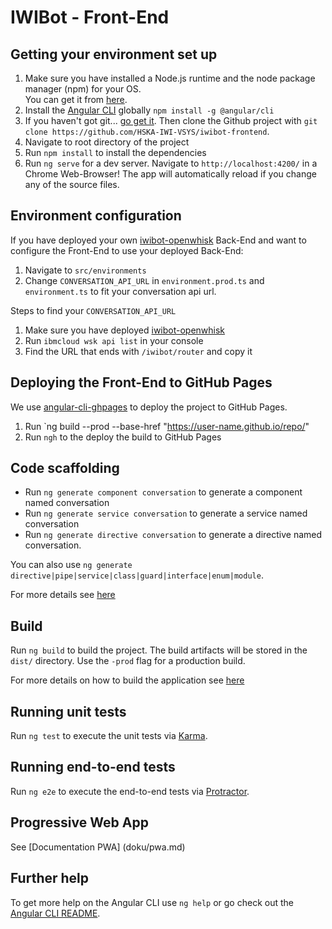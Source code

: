 # IWIBot - Front-End

## Getting your environment set up  
1. Make sure you have installed a Node.js runtime and the node package manager (npm) for your OS.  
You can get it from [here](https://nodejs.org/en/download/).
2. Install the [Angular CLI](https://github.com/angular/angular-cli) globally `npm install -g @angular/cli`
3. If you haven't got git... [go get it](https://git-scm.com/downloads). 
Then clone the Github project with `git clone https://github.com/HSKA-IWI-VSYS/iwibot-frontend`.
4. Navigate to root directory of the project
5. Run `npm install` to install the dependencies  
6. Run `ng serve` for a dev server. Navigate to `http://localhost:4200/` in a Chrome Web-Browser! The app will automatically reload if you change any of the source files.

## Environment configuration

If you have deployed your own [iwibot-openwhisk](https://github.com/HSKA-IWI-VSYS/iwibot-openwhisk) Back-End and want to configure the Front-End to use your deployed Back-End:
1. Navigate to `src/environments`
2. Change `CONVERSATION_API_URL` in `environment.prod.ts` and `environment.ts`  to fit your conversation api url.

Steps to find your `CONVERSATION_API_URL`
1. Make sure you have deployed [iwibot-openwhisk](https://github.com/HSKA-IWI-VSYS/iwibot-openwhisk)
2. Run `ibmcloud wsk api list` in your console
3. Find the URL that ends with `/iwibot/router` and copy it
 
## Deploying the Front-End to GitHub Pages

We use [angular-cli-ghpages](https://github.com/angular-schule/angular-cli-ghpages) to deploy the project to GitHub Pages.

1. Run `ng build --prod --base-href "https://user-name.github.io/repo/"
2. Run `ngh` to the deploy the build to GitHub Pages

## Code scaffolding

* Run `ng generate component conversation` to generate a component named conversation
* Run `ng generate service conversation` to generate a service named conversation
* Run `ng generate directive conversation` to generate a directive named conversation.  

You can also use `ng generate directive|pipe|service|class|guard|interface|enum|module`.  

For more details see [here](https://scotch.io/tutorials/use-the-angular-cli-for-faster-angular-2-projects#toc-generate-parts-of-your-application)

## Build

Run `ng build` to build the project. The build artifacts will be stored in the `dist/` directory. Use the `-prod` flag for a production build.

For more details on how to build the application see [here](https://scotch.io/tutorials/use-the-angular-cli-for-faster-angular-2-projects#toc-building-our-app)

## Running unit tests

Run `ng test` to execute the unit tests via [Karma](https://karma-runner.github.io).

## Running end-to-end tests

Run `ng e2e` to execute the end-to-end tests via [Protractor](http://www.protractortest.org/).

## Progressive Web App
See [Documentation PWA] (doku/pwa.md)

## Further help

To get more help on the Angular CLI use `ng help` or go check out the [Angular CLI README](https://github.com/angular/angular-cli/blob/master/README.md).

